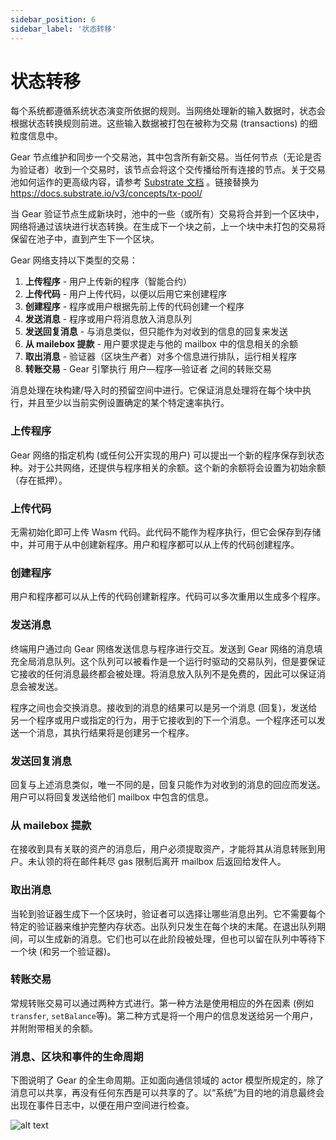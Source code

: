 ```yaml
---
sidebar_position: 6
sidebar_label: '状态转移'
---
```


# 状态转移

每个系统都遵循系统状态演变所依据的规则。当网络处理新的输入数据时，状态会根据状态转换规则前进。这些输入数据被打包在被称为交易 (transactions) 的细粒度信息中。

Gear 节点维护和同步一个交易池，其中包含所有新交易。当任何节点（无论是否为验证者）收到一个交易时，该节点会将这个交传播给所有连接的节点。关于交易池如何运作的更高级内容，请参考 [Substrate 文档](https://substrate.dev/docs/en/knowledgebase/learn-substrate/tx-pool) 。链接替换为 https://docs.substrate.io/v3/concepts/tx-pool/

当 Gear 验证节点生成新块时，池中的一些（或所有）交易将合并到一个区块中，网络将通过该块进行状态转换。在生成下一个块之前，上一个块中未打包的交易将保留在池子中，直到产生下一个区块。

Gear 网络支持以下类型的交易：

1. **上传程序** - 用户上传新的程序（智能合约）
2. **上传代码** - 用户上传代码，以便以后用它来创建程序
3. **创建程序** - 程序或用户根据先前上传的代码创建一个程序
4. **发送消息** - 程序或用户将消息放入消息队列
5. **发送回复消息** - 与消息类似，但只能作为对收到的信息的回复来发送
6. **从 mailebox 提款** - 用户要求提走与他的 mailbox 中的信息相关的余额
7. **取出消息** - 验证器（区块生产者）对多个信息进行排队，运行相关程序
8. **转账交易** -  Gear 引擎执行 用户—程序—验证者 之间的转账交易

消息处理在块构建/导入时的预留空间中进行。它保证消息处理将在每个块中执行，并且至少以当前实例设置确定的某个特定速率执行。

### 上传程序

Gear 网络的指定机构 (或任何公开实现的用户) 可以提出一个新的程序保存到状态种。对于公共网络，还提供与程序相关的余额。这个新的余额将会设置为初始余额（存在抵押）。

### 上传代码

无需初始化即可上传 Wasm 代码。此代码不能作为程序执行，但它会保存到存储中，并可用于从中创建新程序。用户和程序都可以从上传的代码创建程序。

### 创建程序

用户和程序都可以从上传的代码创建新程序。代码可以多次重用以生成多个程序。

### 发送消息

终端用户通过向 Gear 网络发送信息与程序进行交互。发送到 Gear 网络的消息填充全局消息队列。这个队列可以被看作是一个运行时驱动的交易队列，但是要保证它接收的任何消息最终都会被处理。将消息放入队列不是免费的，因此可以保证消息会被发送。

程序之间也会交换消息。接收到的消息的结果可以是另一个消息 (回复)，发送给另一个程序或用户或指定的行为，用于它接收到的下一个消息。一个程序还可以发送一个消息，其执行结果将是创建另一个程序。

### 发送回复消息

回复与上述消息类似，唯一不同的是，回复只能作为对收到的消息的回应而发送。用户可以将回复发送给他们 mailbox 中包含的信息。

### 从 mailebox 提款

在接收到具有关联的资产的消息后，用户必须提取资产，才能将其从消息转账到用户。未认领的将在邮件耗尽 gas 限制后离开 mailbox 后返回给发件人。

### 取出消息

当轮到验证器生成下一个区块时，验证者可以选择让哪些消息出列。它不需要每个特定的验证器来维护完整内存状态。出队列只发生在每个块的末尾。在退出队列期间，可以生成新的消息。它们也可以在此阶段被处理，但也可以留在队列中等待下一个块 (和另一个验证器)。

### 转账交易

常规转账交易可以通过两种方式进行。第一种方法是使用相应的外在因素 (例如`transfer`, `setBalance`等)。第二种方式是将一个用户的信息发送给另一个用户，并附附带相关的余额。

### 消息、区块和事件的生命周期

下图说明了 Gear 的全生命周期。正如面向通信领域的 actor 模型所规定的，除了消息可以共享，再没有任何东西是可以共享的了。以“系统”为目的地的消息最终会出现在事件日志中，以便在用户空间进行检查。

![alt text](/assets/mq.jpg)
